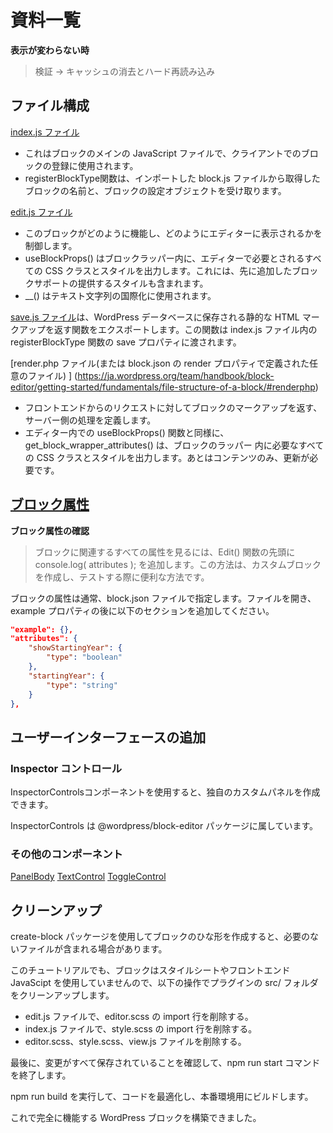 # 資料一覧

**表示が変わらない時** 
> 検証 -> キャッシュの消去とハード再読み込み

## ファイル構成
[index.js ファイル](https://ja.wordpress.org/team/handbook/block-editor/getting-started/fundamentals/file-structure-of-a-block/#indexjs)
- これはブロックのメインの JavaScript ファイルで、クライアントでのブロックの登録に使用されます。
- registerBlockType関数は、インポートした block.js ファイルから取得したブロックの名前と、ブロックの設定オブジェクトを受け取ります。

[edit.js ファイル](https://ja.wordpress.org/team/handbook/block-editor/getting-started/fundamentals/file-structure-of-a-block/#editjs)
- このブロックがどのように機能し、どのようにエディターに表示されるかを制御します。
- useBlockProps() はブロックラッパー内に、エディターで必要とされるすべての CSS クラスとスタイルを出力します。これには、先に追加したブロックサポートの提供するスタイルも含まれます。
- __() はテキスト文字列の国際化に使用されます。

[save.js ファイル](https://ja.wordpress.org/team/handbook/block-editor/getting-started/fundamentals/file-structure-of-a-block/#savejs)は、WordPress データベースに保存される静的な HTML マークアップを返す関数をエクスポートします。この関数は index.js ファイル内の registerBlockType 関数の save プロパティに渡されます。

[render.php ファイル(または block.json の render プロパティで定義された任意のファイル) ] (https://ja.wordpress.org/team/handbook/block-editor/getting-started/fundamentals/file-structure-of-a-block/#renderphp)
- フロントエンドからのリクエストに対してブロックのマークアップを返す、サーバー側の処理を定義します。
- エディター内での useBlockProps() 関数と同様に、get_block_wrapper_attributes() は、ブロックのラッパー 内に必要なすべての CSS クラスとスタイルを出力します。あとはコンテンツのみ、更新が必要です。

## [ブロック属性](https://ja.wordpress.org/team/handbook/block-editor/reference-guides/block-api/block-attributes/)

**ブロック属性の確認** 
> ブロックに関連するすべての属性を見るには、Edit() 関数の先頭に console.log( attributes ); を追加します。この方法は、カスタムブロックを作成し、テストする際に便利な方法です。

ブロックの属性は通常、block.json ファイルで指定します。ファイルを開き、example プロパティの後に以下のセクションを追加してください。

```json
"example": {},
"attributes": {
    "showStartingYear": {
        "type": "boolean"
    },
    "startingYear": {
        "type": "string"
    }
},
```

## ユーザーインターフェースの追加

### Inspector コントロール
InspectorControlsコンポーネントを使用すると、独自のカスタムパネルを作成できます。

InspectorControls は @wordpress/block-editor パッケージに属しています。

### その他のコンポーネント
[PanelBody](https://developer.wordpress.org/block-editor/reference-guides/components/panel/#panelbody)
[TextControl](https://developer.wordpress.org/block-editor/reference-guides/components/text-control/)
[ToggleControl](https://developer.wordpress.org/block-editor/reference-guides/components/toggle-control/)

## クリーンアップ
create-block パッケージを使用してブロックのひな形を作成すると、必要のないファイルが含まれる場合があります。

このチュートリアルでも、ブロックはスタイルシートやフロントエンド JavaScipt を使用していませんので、以下の操作でプラグインの src/ フォルダをクリーンアップします。

- edit.js ファイルで、editor.scss の import 行を削除する。
- index.js ファイルで、style.scss の import 行を削除する。
- editor.scss、style.scss、view.js ファイルを削除する。

最後に、変更がすべて保存されていることを確認して、npm run start コマンドを終了します。

npm run build を実行して、コードを最適化し、本番環境用にビルドします。

これで完全に機能する WordPress ブロックを構築できました。
